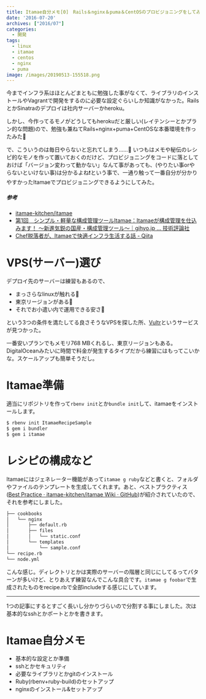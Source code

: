```yaml
---
title: Itamae自分メモ[0]　Rails＆nginx＆puma＆CentOSのプロビジョニングをしてみるので基本的な設定とか準備
date: '2016-07-20'
archives: ["2016/07"]
categories:
  - 開発
tags:
  - linux
  - itamae
  - centos
  - nginx
  - puma
image: /images/20190513-155518.png
---
```

今までインフラ系はほとんどまともに勉強した事がなくて、ライブラリのインストールやVagrantで開発をするのに必要な設定ぐらいしか知識がなかった。RailsとかSinatraのデプロイは社内サーバーかheroku。

<!--more-->

しかし、今作ってるモノがどうしてもherokuだと厳しい(レイテンシーとかプラン的な問題)ので、勉強も兼ねてRails+nginx+puma+CentOSな本番環境を作ったみた🔧

で、こういうのは毎日やらないと忘れてしまう……👻 いつもはメモや秘伝のレシピ的なモノを作って置いておくのだけど、プロビジョニングをコードに落としておけば「バージョン変わって動かない」なんて事があっても、(やりたい事orやらないといけない事)は分かるよね❗という事で、一通り触って一番自分が分かりやすかったItamaeでプロビジョニングできるようにしてみた。

##### 参考

  * [itamae-kitchen/itamae](https://github.com/itamae-kitchen/itamae)
  * [第1回　シンプル・軽量な構成管理ツールItamae：Itamaeが構成管理を仕込みます！ ～新進気鋭の国産・構成管理ツール～｜gihyo.jp … 技術評論社](https://gihyo.jp/admin/serial/01/itamae/0001)
  * [Chef脱落者が、Itamaeで快適インフラ生活する話 - Qiita](https://qiita.com/zaru/items/8ae6182e544aac6f6d79)

# VPS(サーバー)選び

デプロイ先のサーバーは練習もあるので、

  * まっさらなlinuxが触れる🐧
  * 東京リージョンがある🗼
  * それでお小遣い内で運用できる安さ👛

という3つの条件を満たしてる良さそうなVPSを探した所、[Vultr](https://www.vultr.com/?ref=6928159-3B)というサービスが見つかった。

一番安いプランでもメモリ768 MBくれるし、東京リージョンもある。DigitalOceanみたいに時間で料金が発生するタイプだから練習にはもってこいかな。スケールアップも簡単そうだし。

# Itamae準備

適当にリポジトリを作って`rbenv init`とか`bundle init`して、itamaeをインストールします。

```sh
$ rbenv init ItamaeRecipeSample
$ gem i bundler
$ gem i itamae
```

# レシピの構成など

Itamaeにはジェネレーター機能があって`itamae g ruby`などと書くと、フォルダやファイルのテンプレートを生成してくれます。あと、ベストプラクティス([Best Practice · itamae-kitchen/itamae Wiki · GitHub](https://github.com/itamae-kitchen/itamae/wiki/Best-Practice))が紹介されていたので、それを参考にしました。

```sh
├── cookbooks
│   └── nginx
│       ├── default.rb
│       ├── files
│       │   └── static.conf
│       └── templates
│           └── sample.conf
└── recipe.rb
└── node.yml
```

こんな感じ。ディレクトリとかは実際のサーバーの階層と同じにしてるってパターンが多いけど、とりあえず練習なんでこんな具合です。`itamae g foobar`で生成されたものをrecipe.rbで全部includeする感じにしています。

---

1つの記事にするとすごく長いし分かりづらいので分割する事にしました。次は基本的なsshとかポートとかを書きます。

# Itamae自分メモ

  * 基本的な設定とか準備
  * sshとかセキュリティ
  * 必要なライブラリとかgitのインストール
  * Ruby(rbenv+ruby-build)のセットアップ
  * nginxのインストール&セットアップ
